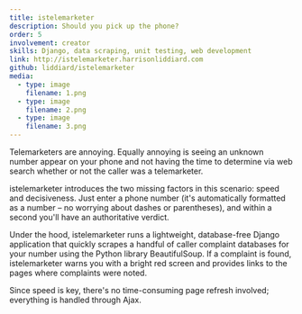 ```yaml
---
title: istelemarketer
description: Should you pick up the phone?
order: 5
involvement: creator
skills: Django, data scraping, unit testing, web development
link: http://istelemarketer.harrisonliddiard.com
github: liddiard/istelemarketer
media:
  - type: image
    filename: 1.png
  - type: image
    filename: 2.png
  - type: image
    filename: 3.png
---
```


Telemarketers are annoying. Equally annoying is seeing an unknown number appear on your phone and not having the time to determine via web search whether or not the caller was a telemarketer.

istelemarketer introduces the two missing factors in this scenario: speed and decisiveness. Just enter a phone number (it's automatically formatted as a number – no worrying about dashes or parentheses), and within a second you'll have an authoritative verdict.

Under the hood, istelemarketer runs a lightweight, database-free Django application that quickly scrapes a handful of caller complaint databases for your number using the Python library BeautifulSoup. If a complaint is found, istelemarketer warns you with a bright red screen and provides links to the pages where complaints were noted.

Since speed is key, there's no time-consuming page refresh involved; everything is handled through Ajax.
